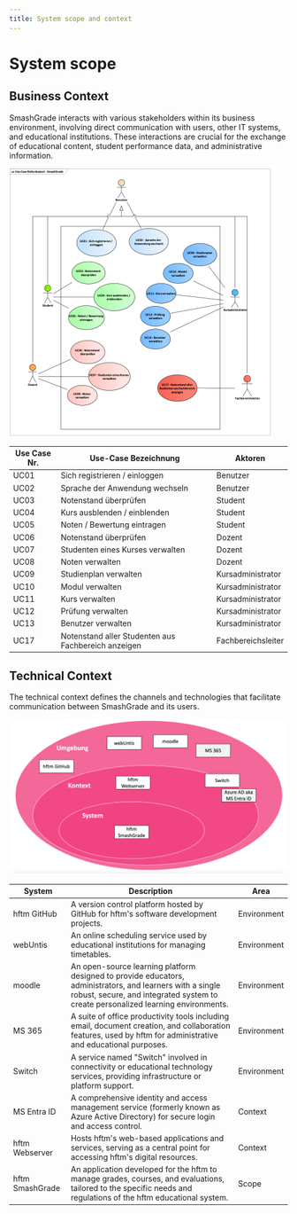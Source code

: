 ```yaml
---
title: System scope and context
---
```


# System scope

## Business Context
SmashGrade interacts with various stakeholders within its business environment, involving direct communication with users, other IT systems, and educational institutions. These interactions are crucial for the exchange of educational content, student performance data, and administrative information.

![SmashGrade Roles and Use-Cases](../assets/system_scope/SmashGrade_UML-Use-Cases.png)

| Use Case Nr. | Use-Case Bezeichnung                          | Aktoren            |
|--------------|-----------------------------------------------|--------------------|
| UC01         | Sich registrieren / einloggen                 | Benutzer           |
| UC02         | Sprache der Anwendung wechseln                | Benutzer           |
| UC03         | Notenstand überprüfen                         | Student            |
| UC04         | Kurs ausblenden / einblenden                  | Student            |
| UC05         | Noten / Bewertung eintragen                   | Student            |
| UC06         | Notenstand überprüfen                         | Dozent             |
| UC07         | Studenten eines Kurses verwalten              | Dozent             |
| UC08         | Noten verwalten                               | Dozent             |
| UC09         | Studienplan verwalten                         | Kursadministrator  |
| UC10         | Modul verwalten                               | Kursadministrator  |
| UC11         | Kurs verwalten                                | Kursadministrator  |
| UC12         | Prüfung verwalten                             | Kursadministrator  |
| UC13         | Benutzer verwalten                            | Kursadministrator  |
| UC17         | Notenstand aller Studenten aus Fachbereich anzeigen | Fachbereichsleiter |


## Technical Context
The technical context defines the channels and technologies that facilitate communication between SmashGrade and its users. 

![SmashGrade Context Diagram](../assets/architecture_constraints/SmashGrade_ContextDiagram.png)

| System           | Description                                                                                      | Area        |
|------------------|----------------------------|-------------|
| hftm GitHub      | A version control platform hosted by GitHub for hftm's software development projects.            | Environment |
| webUntis         | An online scheduling service used by educational institutions for managing timetables.           | Environment |
| moodle           | An open-source learning platform designed to provide educators, administrators, and learners with a single robust, secure, and integrated system to create personalized learning environments. | Environment |
| MS 365           | A suite of office productivity tools including email, document creation, and collaboration features, used by hftm for administrative and educational purposes. | Environment |
| Switch          | A service named "Switch" involved in connectivity or educational technology services, providing infrastructure or platform support. | Environment |
| MS Entra ID      | A comprehensive identity and access management service (formerly known as Azure Active Directory) for secure login and access control. | Context     |
| hftm Webserver   | Hosts hftm's web-based applications and services, serving as a central point for accessing hftm's digital resources. | Context     |
| hftm SmashGrade  | An application developed for the hftm to manage grades, courses, and evaluations, tailored to the specific needs and regulations of the hftm educational system. | Scope       |
